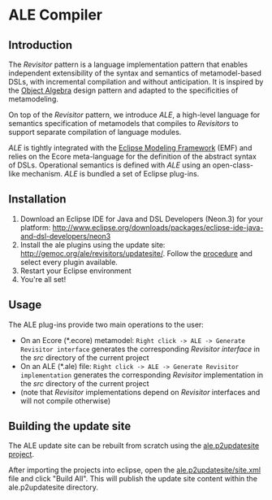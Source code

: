 # ALE Compiler

## Introduction
The *Revisitor* pattern is a language implementation pattern that enables independent extensibility of the syntax and semantics of metamodel-based DSLs, with incremental compilation and without anticipation.
It is inspired by the [Object Algebra](https://dl.acm.org/citation.cfm?id=2367167) design pattern and adapted to the specificities of metamodeling.

On top of the *Revisitor* pattern, we introduce *ALE*, a high-level language for semantics specification of metamodels that compiles to *Revisitors* to support separate compilation of language modules.

*ALE* is tightly integrated with the [Eclipse Modeling Framework](https://www.eclipse.org/modeling/emf/) (EMF) and relies on the Ecore meta-language for the definition of the abstract syntax of DSLs. Operational semantics is defined with *ALE* using an open-class-like mechanism. *ALE* is bundled a set of Eclipse plug-ins.

## Installation

1. Download an Eclipse IDE for Java and DSL Developers (Neon.3) for your platform: http://www.eclipse.org/downloads/packages/eclipse-ide-java-and-dsl-developers/neon3
1. Install the ale plugins using the update site: http://gemoc.org/ale/revisitors/updatesite/. Follow the [procedure](http://help.eclipse.org/oxygen/index.jsp?topic=/org.eclipse.platform.doc.user/tasks/tasks-127.htm) and select every plugin available.
1. Restart your Eclipse environment
1. You're all set!

## Usage

The ALE plug-ins provide two main operations to the user:

* On an Ecore (*.ecore) metamodel: `Right click -> ALE -> Generate Revisitor interface` generates the corresponding *Revisitor interface* in the *src* directory of the current project
* On an ALE (*.ale) file: `Right click -> ALE -> Generate Revisitor implementation` generates the corresponding *Revisitor* implementation in the *src* directory of the current project
* (note that *Revisitor* implementations depend on *Revisitor* interfaces and will not compile otherwise)

## Building the update site

The ALE update site can be rebuilt from scratch using the [ale.p2updatesite project](./ale.p2updatesite). 

After importing the projects into eclipse, open the [ale.p2updatesite/site.xml](./ale.p2updatesite/site.xml) file and click "Build All". This will publish the update site content within the ale.p2updatesite directory.

